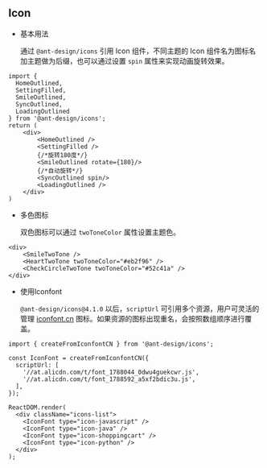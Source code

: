 ## Icon

- 基本用法

  通过 `@ant-design/icons` 引用 Icon 组件，不同主题的 Icon 组件名为图标名加主题做为后缀，也可以通过设置 `spin` 属性来实现动画旋转效果。

```tsx
import {
  HomeOutlined,
  SettingFilled,
  SmileOutlined,
  SyncOutlined,
  LoadingOutlined
} from '@ant-design/icons';
return (
    <div>
        <HomeOutlined />
        <SettingFilled />
        {/*旋转180度*/}
        <SmileOutlined rotate={180}/>
        {/*自动旋转*/}
        <SyncOutlined spin/>
        <LoadingOutlined />
    </div>
)
```

- 多色图标

  双色图标可以通过 `twoToneColor` 属性设置主题色。

```tsx
<div>
    <SmileTwoTone />
    <HeartTwoTone twoToneColor="#eb2f96" />
    <CheckCircleTwoTone twoToneColor="#52c41a" />
</div>
```

- 使用Iconfont

  `@ant-design/icons@4.1.0` 以后，`scriptUrl` 可引用多个资源，用户可灵活的管理 [iconfont.cn](http://iconfont.cn/) 图标。如果资源的图标出现重名，会按照数组顺序进行覆盖。

```tsx
import { createFromIconfontCN } from '@ant-design/icons';

const IconFont = createFromIconfontCN({
  scriptUrl: [
    '//at.alicdn.com/t/font_1788044_0dwu4guekcwr.js', 
    '//at.alicdn.com/t/font_1788592_a5xf2bdic3u.js', 
  ],
});

ReactDOM.render(
  <div className="icons-list">
    <IconFont type="icon-javascript" />
    <IconFont type="icon-java" />
    <IconFont type="icon-shoppingcart" />
    <IconFont type="icon-python" />
  </div>
);
```


